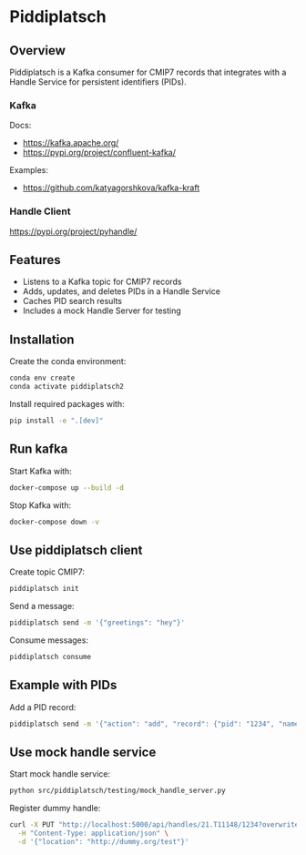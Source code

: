 # Piddiplatsch

## Overview
Piddiplatsch is a Kafka consumer for CMIP7 records that integrates with a Handle Service for persistent identifiers (PIDs).

### Kafka

Docs:

* https://kafka.apache.org/
* https://pypi.org/project/confluent-kafka/

Examples:
* https://github.com/katyagorshkova/kafka-kraft

### Handle Client

https://pypi.org/project/pyhandle/


## Features
- Listens to a Kafka topic for CMIP7 records
- Adds, updates, and deletes PIDs in a Handle Service
- Caches PID search results
- Includes a mock Handle Server for testing

## Installation

Create the conda environment:
```sh
conda env create
conda activate piddiplatsch2
```

Install required packages with:
```sh
pip install -e ".[dev]"
```

## Run kafka

Start Kafka with:
```sh
docker-compose up --build -d
```

Stop Kafka with:
```sh
docker-compose down -v
```

## Use piddiplatsch client

Create topic CMIP7:
```sh
piddiplatsch init
```

Send a message:
```sh
piddiplatsch send -m '{"greetings": "hey"}'
```

Consume messages:
```sh
piddiplatsch consume
```

## Example with PIDs

Add a PID record:
```sh
piddiplatsch send -m '{"action": "add", "record": {"pid": "1234", "name": "tas-2025-04-16.nc"}}'
```

## Use mock handle service

Start mock handle service:
```sh
python src/piddiplatsch/testing/mock_handle_server.py
```

Register dummy handle:
```sh
curl -X PUT "http://localhost:5000/api/handles/21.T11148/1234?overwrite=true" \
  -H "Content-Type: application/json" \
  -d '{"location": "http://dummy.org/test"}'
```



